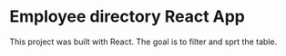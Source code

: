 # Employee directory React App

This project was built with React. The goal is to filter and sprt the table.
